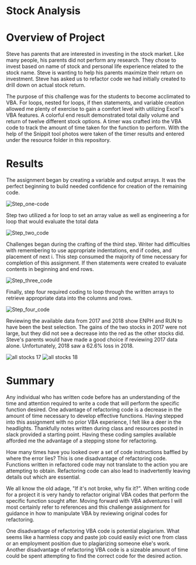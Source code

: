 # Stock Analysis

# Overview of Project

 Steve has parents that are interested in investing in the stock market. Like many people, his parents did not perform any research. They chose to invest based on name of stock and personal life experience related to the stock name. Steve is wanting to help his parents maximize their return on investment. Steve has asked us to refactor code we had initially created to drill down on actual stock return.
 
 The purpose of this challenge was for the students to become acclimated to VBA. For loops, nested for loops, if then statements, and variable creation allowed me plenty of exercise to gain a comfort level with utilizing Excel's VBA features.  A colorful end result demonstrated total daily volume and return of twelve different stock options. A timer was crafted into the VBA code to track the amount of time taken for the function to perform. With the help of the Snippit tool photos were taken of the timer results and entered under the resource folder in this repository. 
  
# Results

  The assignment began by creating a variable and output arrays. It was the perfect beginning to build needed confidence for creation of the remaining code. 
  
  ![Step_one-code](https://user-images.githubusercontent.com/96153785/149646959-1ce9a074-2ca6-4f55-87ac-1da571d94023.PNG)
  
  Step two utilized a for loop to set an array value as well as engineering a for loop that would evaluate the total data
  
  ![Step_two_code](https://user-images.githubusercontent.com/96153785/149647031-489a475c-8571-4e5f-b085-2b184137afad.PNG)
  
  Challenges began during the crafting of the third step. Writer had difficulties with remembering to use appropriate indentations, end if codes, and placement of next i. This step consumed the majority of time necessary for completion of this assignment. If then statements were created to evaluate contents in beginning and end rows. 
  
  ![Step_three_code](https://user-images.githubusercontent.com/96153785/149647164-44d7c4c8-45bc-4af4-a1b2-516873ada92e.PNG)

Finally, step four required coding to loop through the written arrays to retrieve appropriate data into the columns and rows.

![Step_four_code](https://user-images.githubusercontent.com/96153785/149647212-a38ac3b4-d5eb-45c2-9ac3-0075f40d5ada.PNG)

Reviewing the available data from 2017 and 2018 show ENPH and RUN to have been the best selection. The gains of the two stocks in 2017 were not large, but they did not see a decrease into the red as the other stocks did. Steve's parents would have made a good choice if reviewing 2017 data alone. Unfortunately, 2018 saw a 62.6% loss in 2018.


![all stocks 17](https://user-images.githubusercontent.com/96153785/149647299-9577b19c-7fce-4f8d-aa53-c3589ce3c968.PNG)
![all stocks 18](https://user-images.githubusercontent.com/96153785/149647301-3d5b50c0-31c1-4e0e-b513-bb4196756452.PNG)


# Summary

 Any individual who has written code before has an understanding of the time and attention required to write a code that will perform the specific function desired. One advantage of refactoring code is a decrease in the amount of time necessary to develop effective functions. Having stepped into this assignment with no prior VBA experience, I felt like a deer in the headlights. Thankfully notes written during class and resources posted in slack provided a starting point. Having these coding samples available afforded me the advantage of a stepping stone for refactoring. 
 
 How many times have you looked over a set of code instructions baffled by where the error lies? This is one disadvantage of refactoring code. Functions written in refactored code may not translate to the action you are attempting to obtain. Refactoring code can also lead to inadvertently leaving details out which are essential. 
 
 We all know the old adage, "If it's not broke, why fix it?". When writing code for a project it is very handy to refactor original VBA codes that perform the specific function sought after. Moving forward with VBA adventures I will most certainly refer to references and this challenge assignment for guidance in how to manipulate VBA by reviewing original codes for refactoring.
 
 One disadvantage of refactoring VBA code is potential plagiarism. What seems like a harmless copy and paste job could easily evict one from class or an employment position due to plagiarizing someone else's work. Another disadvantage of refactoring VBA code is a sizeable amount of time could be spent attempting to find the correct code for the desired action.


